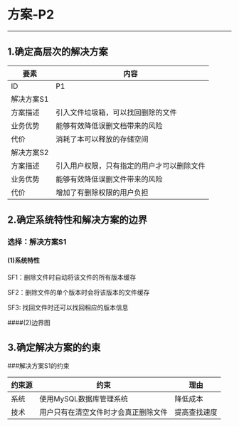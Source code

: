 # 方案-P2

---

## 1.确定高层次的解决方案

| 要素 | 内容 |
| --- | --- |
| ID | P1 |
| 解决方案S1 |
| 方案描述 | 引入文件垃圾箱，可以找回删除的文件 |
| 业务优势 | 能够有效降低误删文档带来的风险|
| 代价 | 消耗了本可以释放的存储空间 |
| 解决方案S2 |
| 方案描述 | 引入用户权限，只有指定的用户才可以删除文件 |
| 业务优势 | 能够有效降低误删文件带来的风险|
| 代价 | 增加了有删除权限的用户负担 |


## 2.确定系统特性和解决方案的边界

### 选择：解决方案S1

#### (1)系统特性

SF1：删除文件时自动将该文件的所有版本缓存

SF2：删除文件的单个版本时会将该版本的文件缓存

SF3: 找回文件时还可以找回相应的版本信息

####(2)边界图

## 3.确定解决方案的约束

###解决方案S1的约束

| 约束源 | 约束 |理由|
| --- | --- |---|
| 系统 | 使用MySQL数据库管理系统 | 降低成本 |
| 技术 | 用户只有在清空文件时才会真正删除文件 | 提高查找速度 |

